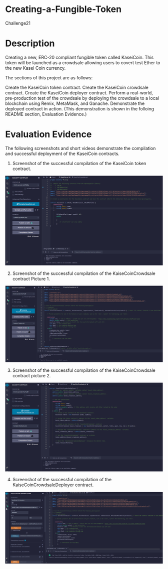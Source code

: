 # Creating-a-Fungible-Token

Challenge21

# Description

Creating a new, ERC-20 compliant fungible token called KaseiCoin. This token will be launched as a crowdsale allowing users to covert test Ether to the new Kasei Coin currency.

The sections of this project are as follows:

Create the KaseiCoin token contract.
Create the KaseiCoin crowdsale contract.
Create the KaseiCoin deployer contract.
Perform a real-world, pre-production test of the crowdsale by deploying the crowdsale to a local blockchain using Remix, MetaMask, and Ganache.
Demonstrate the deployed contract in action. (This demonstration is shown in the folloing README section, Evaluation Evidence.)

# Evaluation Evidence

The following screenshots and short videos demonstrate the compilation and successful deployment of the KaseiCoin contracts.

1. Screenshot of the successful compilation of the KaseiCoin token contract.

![alt text](https://github.com/Khaingz/Creating-a-Fungible-Token/blob/main/KaseiCoin%20complied%20screenshot.png)












2. Screenshot of the successful compilation of the KaiseCoinCrowdsale contract Picture 1.

![alt text](https://github.com/Khaingz/Creating-a-Fungible-Token/blob/main/KaseiCoinCrowdsale%20compiled%20screenshot%201.png)












3. Screenshot of the successful compilation of the KaiseCoinCrowdsale contract picture 2.

![alt text](https://github.com/Khaingz/Creating-a-Fungible-Token/blob/main/KaseiCoinCrowdsale%20compiled%20screenshot%202.png)












4. Screenshot of the successful compilation of the KaiseCoinCrowdsaleDeployer contract.

![alt text](https://github.com/Khaingz/Creating-a-Fungible-Token/blob/main/KaseiCoinCrowdsaleDeployer%20complied%20screenshot.png)